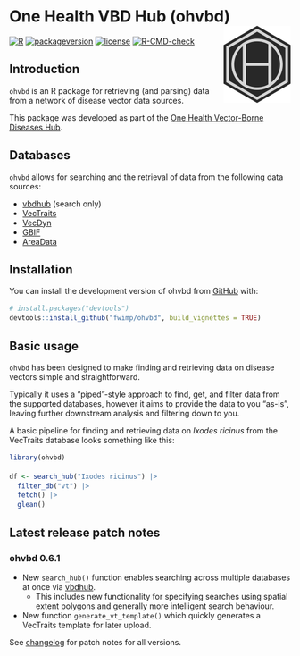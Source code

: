 
<!-- force push by editing this number: 41 -->

<!-- README.md is generated from README.Rmd. Please edit that file -->

<!-- Build with devtools::build_readme() -->

# One Health VBD Hub (ohvbd) <a href="https://fwimp.github.io/ohvbd/"><img src="man/figures/logo-6.png" align="right" width="120" alt="ohvbd website" /></a>

<!-- # One Health VBD Hub - R Package -->

<!-- badges: start -->

[![R](https://img.shields.io/badge/R%3E%3D-4.1.0-6666ff.svg?style=for-the-badge)](https://cran.r-project.org/)
[![packageversion](https://img.shields.io/badge/Package%20version-0.6.1.9000-orange.svg?style=for-the-badge)](commits/master)
[![license](https://img.shields.io/badge/license-GPL--3-blue.svg?style=for-the-badge)](https://www.gnu.org/licenses/gpl-3.0.en.html)
[![R-CMD-check](https://github.com/fwimp/ohvbd/actions/workflows/R-CMD-check.yaml/badge.svg)](https://github.com/fwimp/ohvbd/actions/workflows/R-CMD-check.yaml)
<!-- badges: end -->

## Introduction

`ohvbd` is an R package for retrieving (and parsing) data from a network
of disease vector data sources.

This package was developed as part of the [One Health Vector-Borne
Diseases Hub](https://vbdhub.org).

## Databases

`ohvbd` allows for searching and the retrieval of data from the
following data sources:

- [vbdhub](https://vbdhub.org) (search only)
- [VecTraits](https://vectorbyte.crc.nd.edu/vectraits-explorer)
- [VecDyn](https://vectorbyte.crc.nd.edu/vecdyn-datasets)
- [GBIF](https://www.gbif.org/)
- [AreaData](https://pearselab.github.io/areadata/)

## Installation

You can install the development version of ohvbd from
[GitHub](https://github.com/fwimp/ohvbd) with:

``` r
# install.packages("devtools")
devtools::install_github("fwimp/ohvbd", build_vignettes = TRUE)
```

## Basic usage

`ohvbd` has been designed to make finding and retrieving data on disease
vectors simple and straightforward.

Typically it uses a “piped”-style approach to find, get, and filter data
from the supported databases, however it aims to provide the data to you
“as-is”, leaving further downstream analysis and filtering down to you.

A basic pipeline for finding and retrieving data on *Ixodes ricinus*
from the VecTraits database looks something like this:

``` r
library(ohvbd)

df <- search_hub("Ixodes ricinus") |>
  filter_db("vt") |>
  fetch() |>
  glean()
```

## Latest release patch notes

<!-- These are auto-pulled from NEWS.md  -->

### ohvbd 0.6.1

- New `search_hub()` function enables searching across multiple
  databases at once via [vbdhub](https://vbdhub.org).
  - This includes new functionality for specifying searches using
    spatial extent polygons and generally more intelligent search
    behaviour.
- New function `generate_vt_template()` which quickly generates a
  VecTraits template for later upload.

See [changelog](https://fwimp.github.io/ohvbd/news/index.html) for patch
notes for all versions.
